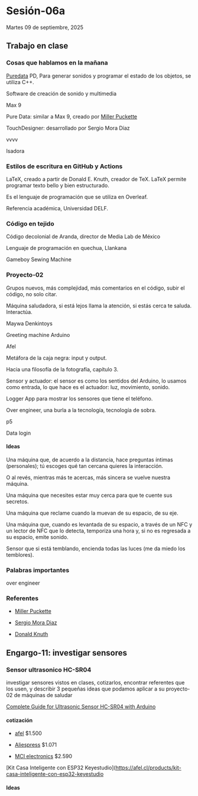 # Sesión-06a

Martes 09 de septiembre, 2025

## Trabajo en clase

### Cosas que hablamos en la mañana

[Puredata](https://puredata.info/) PD, Para generar sonidos y programar el estado de los objetos, se utiliza C++.

Software de creación de sonido y multimedia

Max 9

Pure Data: similar a Max 9, creado por [Miller Puckette](https://es.wikipedia.org/wiki/Miller_Puckette) 


TouchDesigner: desarrollado por Sergio Mora Díaz

vvvv

Isadora

### Estilos de escritura en GitHub y Actions

LaTeX, creado a partir de Donald E. Knuth, creador de TeX. LaTeX permite programar texto bello y bien estructurado.

Es el lenguaje de programación que se utiliza en Overleaf.

Referencia académica, Universidad DELF.

### Código en tejido

Código decolonial de Aranda, director de Media Lab de México

Lenguaje de programación en quechua, Llankana

Gameboy Sewing Machine

### Proyecto-02

Grupos nuevos, más complejidad, más comentarios en el código, subir el código, no solo citar.

Máquina saludadora, si está lejos llama la atención, si estás cerca te saluda. Interactúa.

Maywa Denkintoys

Greeting machine Arduino

Afel

Metáfora de la caja negra: input y output.

Hacia una filosofía de la fotografía, capítulo 3.

Sensor y actuador: el sensor es como los sentidos del Arduino, lo usamos como entrada, lo que hace es el actuador: luz, movimiento, sonido.

Logger App para mostrar los sensores que tiene el teléfono.

Over engineer, una burla a la tecnología, tecnología de sobra.

p5

Data login

#### Ideas

Una máquina que, de acuerdo a la distancia, hace preguntas íntimas (personales); tú escoges qué tan cercana quieres la interacción.

O al revés, mientras más te acercas, más sincera se vuelve nuestra máquina.

Una máquina que necesites estar muy cerca para que te cuente sus secretos.

Una máquina que reclame cuando la muevan de su espacio, de su eje.

Una máquina que, cuando es levantada de su espacio, a través de un NFC y un lector de NFC que lo detecta, temporiza una hora y, si no es regresada a su espacio, emite sonido.

Sensor que si está temblando, encienda todas las luces (me da miedo los temblores).

### Palabras importantes

over engineer

### Referentes 

- [Miller Puckette](https://es.wikipedia.org/wiki/Miller_Puckette)

- [Sergio Mora Diaz](https://www.sergiomoradiaz.com/)

- [Donald Knuth](https://es.wikipedia.org/wiki/Donald_Knuth)

## Engargo-11: investigar sensores

### Sensor ultrasonico HC-SR04

investigar sensores vistos en clases, cotizarlos, encontrar referentes que los usen, y describir 3 pequeñas ideas que podamos aplicar a su proyecto-02 de máquinas de saludar

[Complete Guide for Ultrasonic Sensor HC-SR04 with Arduino](https://randomnerdtutorials.com/complete-guide-for-ultrasonic-sensor-hc-sr04/)


#### cotización 

- [afel](https://afel.cl/products/sensor-de-ultrasonico-hc-sr04) $1.500

- [Aliespress](https://www.aliexpress.com/p/tesla-landing/index.html) $1.071

- [MCI electronics](https://mcielectronics.cl/shop/product/sensor-de-proximidad-de-ultrasonido-hc-sr04-23582/) $2.590

[Kit Casa Inteligente con ESP32 Keyestudio](https://afel.cl/products/kit-casa-inteligente-con-esp32-keyestudio


#### Ideas


